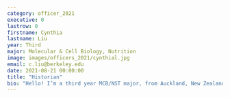 ```yaml
---
category: officer_2021
executive: 0
lastrow: 0
firstname: Cynthia
lastname: Liu
year: Third
major: Molecular & Cell Biology, Nutrition
image: images/officers_2021/cynthial.jpg
email: c.liu@berkeley.edu
date: 2021-08-21 00:00:00
title: "Historian"
bio: "Hello! I’m a third year MCB/NST major, from Auckland, New Zealand. I love to cook, bake and eat food (+take photos of said food lmao), and also have this problem where I buy too much stationary but still want more :’D"
---
```

